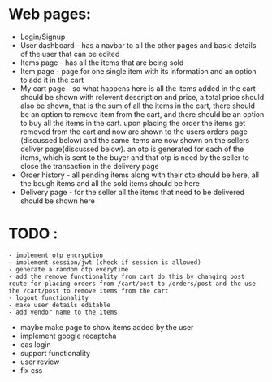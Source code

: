 # Web pages:
 -  Login/Signup
 -  User dashboard - has a navbar to all the other pages and basic details of the user that can be edited
 -  Items page - has all the items that are being sold
 -  Item page - page for one single item with its information and an option to add it in the cart
 -  My cart page - so what happens here is all the items added in the cart should be shown with relevent description and price, a total price should also be shown, that is the sum of all the items in the cart, there should be an option to remove item from the cart, and there should be an option to buy all the items in the cart. upon placing the order the items get removed from the cart and now are shown to the users orders page (discussed below) and the same items are now shown on the sellers deliver page(discussed below). an otp is generated for each of the items, which is sent to the buyer and that otp is need by the seller to close the transaction in the delivery page
 - Order history -  all pending items along with their otp should be here, all the bough items and all the sold items should be here
 - Delivery page - for the seller all the items that need to be delivered should be shown here


# TODO :
    - implement otp encryption 
    - implement session/jwt (check if session is allowed)
    - generate a random otp everytime
    - add the remove functionality from cart do this by changing post route for placing orders from /cart/post to /orders/post and the use the /cart/post to remove items from the cart
    - logout functionality
    - make user details editable
    - add vendor name to the items 

 - maybe make page to show items added by the user
 - implement google recaptcha
 - cas login
 - support functionality
 - user review
 - fix css

 
